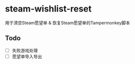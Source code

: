 # steam-wishlist-reset
用于清空Steam愿望单 &amp; 恢复Steam愿望单的Tampermonkey脚本

## Todo
* [ ] 失败游戏处理
* [ ] 愿望单导入导出
